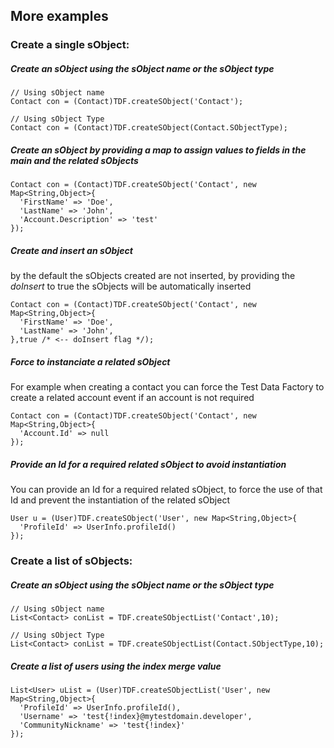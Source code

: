 
## More examples

### Create a single sObject:

##### Create an sObject using the sObject name or the sObject type
  ```apex
  // Using sObject name
  Contact con = (Contact)TDF.createSObject('Contact');
  
  // Using sObject Type
  Contact con = (Contact)TDF.createSObject(Contact.SObjectType);
  ```

##### Create an sObject by providing a map to assign values to fields in the main and the related sObjects
  ```apex
  Contact con = (Contact)TDF.createSObject('Contact', new Map<String,Object>{
    'FirstName' => 'Doe',
    'LastName' => 'John',
    'Account.Description' => 'test'
  });
  ```

##### Create and insert an sObject
by the default the sObjects created are not inserted, by providing the *doInsert* to true the sObjects will be automatically inserted  
  ```apex
  Contact con = (Contact)TDF.createSObject('Contact', new Map<String,Object>{
    'FirstName' => 'Doe',
    'LastName' => 'John',
  },true /* <-- doInsert flag */);
  ```

##### Force to instanciate a related sObject

For example when creating a contact you can force the Test Data Factory to create a related account event if an account is not required
  ```apex
  Contact con = (Contact)TDF.createSObject('Contact', new Map<String,Object>{
    'Account.Id' => null
  });
  ```

##### Provide an Id for a required related sObject to avoid instantiation

You can provide an Id for a required related sObject, to force the use of that Id and prevent the instantiation of the related sObject
  ```apex
  User u = (User)TDF.createSObject('User', new Map<String,Object>{
    'ProfileId' => UserInfo.profileId()
  });
  ```

### Create a list of sObjects:

##### Create an sObject using the sObject name or the sObject type
  ```apex
  // Using sObject name
  List<Contact> conList = TDF.createSObjectList('Contact',10);
  
  // Using sObject Type
  List<Contact> conList = TDF.createSObjectList(Contact.SObjectType,10);
  ```

##### Create a list of users using the index merge value
  ```apex
  List<User> uList = (User)TDF.createSObjectList('User', new Map<String,Object>{
    'ProfileId' => UserInfo.profileId(),
    'Username' => 'test{!index}@mytestdomain.developer',
    'CommunityNickname' => 'test{!index}'
  });
